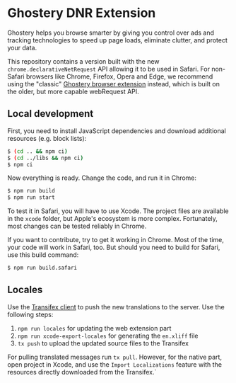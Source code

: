 # Ghostery DNR Extension

Ghostery helps you browse smarter by giving you control over ads and tracking technologies to speed up page loads, eliminate clutter, and protect your data.

This repository contains a version built with the new `chrome.declarativeNetRequest` API allowing it to be used in Safari. For non-Safari browsers like Chrome, Firefox, Opera and Edge, we recommend using the "classic" [Ghostery browser extension](../extension-manifest-v2) instead, which is built on the older, but more capable webRequest API.

## Local development

First, you need to install JavaScript dependencies and download additional resources (e.g. block lists):

```sh
$ (cd .. && npm ci)
$ (cd ../libs && npm ci)
$ npm ci
```

Now everything is ready. Change the code, and run it in Chrome:

```sh
$ npm run build
$ npm run start
```

To test it in Safari, you will have to use Xcode. The project files are available in the `xcode` folder, but Apple's ecosystem is more complex. Fortunately, most changes can be tested reliably in Chrome.

If you want to contribute, try to get it working in Chrome. Most of the time, your code will work in Safari, too. But should you need to build for Safari, use this build command:

```sh
$ npm run build.safari
```

## Locales

Use the [Transifex client](https://docs.transifex.com/client/introduction) to push the new translations to the server. Use the following steps:

1. `npm run locales` for updating the web extension part
2. `npm run xcode-export-locales` for generating the `en.xliff` file
3. `tx push` to upload the updated source files to the Transifex

For pulling translated messages run `tx pull`. However, for the native part, open project in Xcode, and use the `Import Localizations` feature with the resources directly downloaded from the Transifex.`
